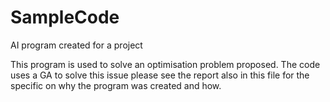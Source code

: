 # SampleCode

AI program created for a project

This program is used to solve an optimisation problem proposed. The code uses a GA to solve this issue please see the report also in this file for the specific on why the program was created and how.
